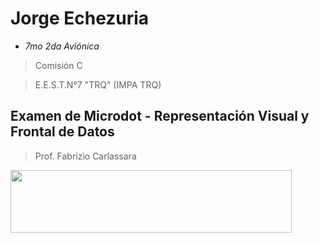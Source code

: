 # Jorge Echezuria

* _7mo 2da Aviónica_ 
> Comisión C

> E.E.S.T.N°7 "TRQ" (IMPA TRQ)

## Examen de Microdot - Representación Visual y Frontal de Datos
> Prof. Fabrizio Carlassara

<img src="/escritorio/microdot-sample-main/prueba sensor1" height="100" width="450" />
